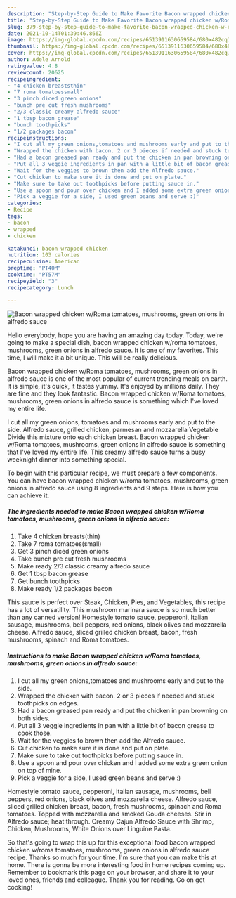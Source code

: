 ```yaml
---
description: "Step-by-Step Guide to Make Favorite Bacon wrapped chicken w/Roma tomatoes, mushrooms, green onions in alfredo sauce"
title: "Step-by-Step Guide to Make Favorite Bacon wrapped chicken w/Roma tomatoes, mushrooms, green onions in alfredo sauce"
slug: 379-step-by-step-guide-to-make-favorite-bacon-wrapped-chicken-w-roma-tomatoes-mushrooms-green-onions-in-alfredo-sauce
date: 2021-10-14T01:39:46.866Z
image: https://img-global.cpcdn.com/recipes/6513911630659584/680x482cq70/bacon-wrapped-chicken-wroma-tomatoes-mushrooms-green-onions-in-alfredo-sauce-recipe-main-photo.jpg
thumbnail: https://img-global.cpcdn.com/recipes/6513911630659584/680x482cq70/bacon-wrapped-chicken-wroma-tomatoes-mushrooms-green-onions-in-alfredo-sauce-recipe-main-photo.jpg
cover: https://img-global.cpcdn.com/recipes/6513911630659584/680x482cq70/bacon-wrapped-chicken-wroma-tomatoes-mushrooms-green-onions-in-alfredo-sauce-recipe-main-photo.jpg
author: Adele Arnold
ratingvalue: 4.8
reviewcount: 20625
recipeingredient:
- "4 chicken breaststhin"
- "7 roma tomatoessmall"
- "3 pinch diced green onions"
- "bunch pre cut fresh mushrooms"
- "2/3 classic creamy alfredo sauce"
- "1 tbsp bacon grease"
- "bunch toothpicks"
- "1/2 packages bacon"
recipeinstructions:
- "I cut all my green onions,tomatoes and mushrooms early and put to the side."
- "Wrapped the chicken with bacon. 2 or 3 pieces if needed and stuck toothpicks on edges."
- "Had a bacon greased pan ready and put the chicken in pan browning on both sides."
- "Put all 3 veggie ingredients in pan with a little bit of bacon grease to cook those."
- "Wait for the veggies to brown then add the Alfredo sauce."
- "Cut chicken to make sure it is done and put on plate."
- "Make sure to take out toothpicks before putting sauce in."
- "Use a spoon and pour over chicken and I added some extra green onion on top of mine."
- "Pick a veggie for a side, I used green beans and serve :)"
categories:
- Recipe
tags:
- bacon
- wrapped
- chicken

katakunci: bacon wrapped chicken 
nutrition: 103 calories
recipecuisine: American
preptime: "PT40M"
cooktime: "PT57M"
recipeyield: "3"
recipecategory: Lunch

---
```



![Bacon wrapped chicken w/Roma tomatoes, mushrooms, green onions in alfredo sauce](https://img-global.cpcdn.com/recipes/6513911630659584/680x482cq70/bacon-wrapped-chicken-wroma-tomatoes-mushrooms-green-onions-in-alfredo-sauce-recipe-main-photo.jpg)

Hello everybody, hope you are having an amazing day today. Today, we're going to make a special dish, bacon wrapped chicken w/roma tomatoes, mushrooms, green onions in alfredo sauce. It is one of my favorites. This time, I will make it a bit unique. This will be really delicious.

Bacon wrapped chicken w/Roma tomatoes, mushrooms, green onions in alfredo sauce is one of the most popular of current trending meals on earth. It is simple, it's quick, it tastes yummy. It's enjoyed by millions daily. They are fine and they look fantastic. Bacon wrapped chicken w/Roma tomatoes, mushrooms, green onions in alfredo sauce is something which I've loved my entire life.

I cut all my green onions, tomatoes and mushrooms early and put to the side. Alfredo sauce, grilled chicken, parmesan and mozzarella Vegetable Divide this mixture onto each chicken breast. Bacon wrapped chicken w/Roma tomatoes, mushrooms, green onions in alfredo sauce is something that I&#39;ve loved my entire life. This creamy alfredo sauce turns a busy weeknight dinner into something special.


To begin with this particular recipe, we must prepare a few components. You can have bacon wrapped chicken w/roma tomatoes, mushrooms, green onions in alfredo sauce using 8 ingredients and 9 steps. Here is how you can achieve it.

<!--inarticleads1-->

##### The ingredients needed to make Bacon wrapped chicken w/Roma tomatoes, mushrooms, green onions in alfredo sauce:

1. Take 4 chicken breasts(thin)
1. Take 7 roma tomatoes(small)
1. Get 3 pinch diced green onions
1. Take bunch pre cut fresh mushrooms
1. Make ready 2/3 classic creamy alfredo sauce
1. Get 1 tbsp bacon grease
1. Get bunch toothpicks
1. Make ready 1/2 packages bacon


This sauce is perfect over Steak, Chicken, Pies, and Vegetables, this recipe has a lot of versatility. This mushroom marinara sauce is so much better than any canned version! Homestyle tomato sauce, pepperoni, Italian sausage, mushrooms, bell peppers, red onions, black olives and mozzarella cheese. Alfredo sauce, sliced grilled chicken breast, bacon, fresh mushrooms, spinach and Roma tomatoes. 

<!--inarticleads2-->

##### Instructions to make Bacon wrapped chicken w/Roma tomatoes, mushrooms, green onions in alfredo sauce:

1. I cut all my green onions,tomatoes and mushrooms early and put to the side.
1. Wrapped the chicken with bacon. 2 or 3 pieces if needed and stuck toothpicks on edges.
1. Had a bacon greased pan ready and put the chicken in pan browning on both sides.
1. Put all 3 veggie ingredients in pan with a little bit of bacon grease to cook those.
1. Wait for the veggies to brown then add the Alfredo sauce.
1. Cut chicken to make sure it is done and put on plate.
1. Make sure to take out toothpicks before putting sauce in.
1. Use a spoon and pour over chicken and I added some extra green onion on top of mine.
1. Pick a veggie for a side, I used green beans and serve :)


Homestyle tomato sauce, pepperoni, Italian sausage, mushrooms, bell peppers, red onions, black olives and mozzarella cheese. Alfredo sauce, sliced grilled chicken breast, bacon, fresh mushrooms, spinach and Roma tomatoes. Topped with mozzarella and smoked Gouda cheeses. Stir in Alfredo sauce; heat through. Creamy Cajun Alfredo Sauce with Shrimp, Chicken, Mushrooms, White Onions over Linguine Pasta. 

So that's going to wrap this up for this exceptional food bacon wrapped chicken w/roma tomatoes, mushrooms, green onions in alfredo sauce recipe. Thanks so much for your time. I'm sure that you can make this at home. There is gonna be more interesting food in home recipes coming up. Remember to bookmark this page on your browser, and share it to your loved ones, friends and colleague. Thank you for reading. Go on get cooking!
